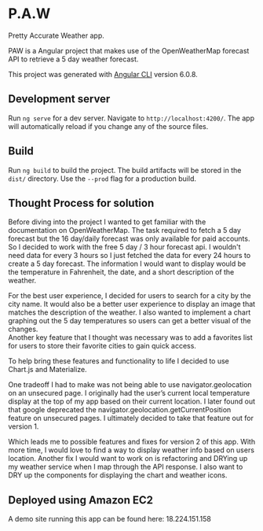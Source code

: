 # P.A.W  
Pretty Accurate Weather app.

PAW is a Angular project that makes use of the OpenWeatherMap forecast API to retrieve a 5 day weather forecast.

This project was generated with [Angular CLI](https://github.com/angular/angular-cli) version 6.0.8.

## Development server

Run `ng serve` for a dev server. Navigate to `http://localhost:4200/`. The app will automatically reload if you change any of the source files.

## Build

Run `ng build` to build the project. The build artifacts will be stored in the `dist/` directory. Use the `--prod` flag for a production build.

## Thought Process for solution
Before diving into the project I wanted to get familiar with the documentation on OpenWeatherMap. The task required to fetch a 5 day forecast but the 16 day/daily forecast was only available for paid accounts.  So I decided to work with the free 5 day / 3 hour forecast api.  I wouldn't need data for every 3 hours so I just fetched the data for every 24 hours to create a 5 day forecast. The information I would want to display would be the temperature in Fahrenheit, the date, and a short description of the weather.   

For the best user experience, I decided for users to search for a city by the city name.  It would also be a better user experience to display an image that matches the description of the weather.  I also wanted to implement a chart graphing out the 5 day temperatures so users can get a better visual of the changes.   
Another key feature that I thought was necessary was to add a favorites list for users to store their favorite cities to gain quick access. 

To help bring these features and functionality to life I decided to use Chart.js and Materialize.   

One tradeoff I had to make was not being able to use navigator.geolocation on an unsecured page.  I originally had the user’s current local temperature display at the top of my app based on their current location. I later found out that google deprecated the navigator.geolocation.getCurrentPosition feature on unsecured pages.   I ultimately decided to take that feature out for version 1.  

Which leads me to possible features and fixes for version 2 of this app.  With more time, I would love to find a way to display weather info based on users location.  Another fix I would want to work on is refactoring and DRYing up my weather service when I map through the API response.  I also want to DRY up the components for displaying the chart and weather icons.  


## Deployed using Amazon EC2
A demo site running this app can be found here:
18.224.151.158
